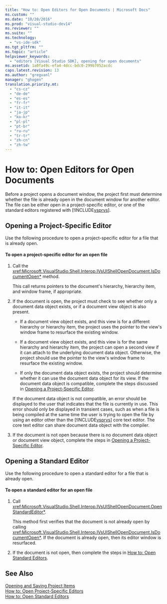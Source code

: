 ```yaml
---
title: "How to: Open Editors for Open Documents | Microsoft Docs"
ms.custom: ""
ms.date: "10/20/2016"
ms.prod: "visual-studio-dev14"
ms.reviewer: ""
ms.suite: ""
ms.technology: 
  - "vs-ide-sdk"
ms.tgt_pltfrm: ""
ms.topic: "article"
helpviewer_keywords: 
  - "editors [Visual Studio SDK], opening for open documents"
ms.assetid: 1a0fa49c-efa4-4dcc-bdc0-299b7052acdc
caps.latest.revision: 13
ms.author: "gregvanl"
manager: "ghogen"
translation.priority.mt: 
  - "cs-cz"
  - "de-de"
  - "es-es"
  - "fr-fr"
  - "it-it"
  - "ja-jp"
  - "ko-kr"
  - "pl-pl"
  - "pt-br"
  - "ru-ru"
  - "tr-tr"
  - "zh-cn"
  - "zh-tw"
---
```

# How to: Open Editors for Open Documents
Before a project opens a document window, the project first must determine whether the file is already open in the document window for another editor. The file can be either open in a project-specific editor, or one of the standard editors registered with [!INCLUDE[vsprvs](../code-quality/includes/vsprvs_md.md)].  
  
## Opening a Project-Specific Editor  
 Use the following procedure to open a project-specific editor for a file that is already open.  
  
#### To open a project-specific editor for an open file  
  
1.  Call the <xref:Microsoft.VisualStudio.Shell.Interop.IVsUIShellOpenDocument.IsDocumentOpen*> method.  
  
     This call returns pointers to the document's hierarchy, hierarchy item, and window frame, if appropriate.  
  
2.  If the document is open, the project must check to see whether only a document data object exists, or if a document view object is also present.  
  
    -   If a document view object exists, and this view is for a different hierarchy or hierarchy item, the project uses the pointer to the view's window frame to resurface the existing window.  
  
    -   If a document view object exists, and this view is for the same hierarchy and hierarchy item, the project can open a second view if it can attach to the underlying document data object. Otherwise, the project should use the pointer to the view's window frame to resurface the existing window.  
  
    -   If only the document data object exists, the project should determine whether it can use the document data object for its view. If the document data object is compatible, complete the steps discussed in [Opening a Project-Specific Editor](../extensibility/how-to--open-project-specific-editors.md).  
  
     If the document data object is not compatible, an error should be displayed to the user that indicates that the file is currently in use. This error should only be displayed in transient cases, such as when a file is being compiled at the same time the user is trying to open the file by using an editor other than the [!INCLUDE[vsprvs](../code-quality/includes/vsprvs_md.md)] core text editor. The core text editor can share document data object with the compiler.  
  
3.  If the document is not open because there is no document data object or document view object, complete the steps in [Opening a Project-Specific Editor](../extensibility/how-to--open-project-specific-editors.md).  
  
## Opening a Standard Editor  
 Use the following procedure to open a standard editor for a file that is already open.  
  
#### To open a standard editor for an open file  
  
1.  Call <xref:Microsoft.VisualStudio.Shell.Interop.IVsUIShellOpenDocument.OpenStandardEditor*>.  
  
     This method first verifies that the document is not already open by calling <xref:Microsoft.VisualStudio.Shell.Interop.IVsUIShellOpenDocument.IsDocumentOpen*>. If the document is already open, then its editor window is resurfaced.  
  
2.  If the document is not open, then complete the steps in [How to: Open Standard Editors](../extensibility/how-to--open-standard-editors.md).  
  
## See Also  
 [Opening and Saving Project Items](../extensibility-internals/opening-and-saving-project-items.md)   
 [How to: Open Project-Specific Editors](../extensibility/how-to--open-project-specific-editors.md)   
 [How to: Open Standard Editors](../extensibility/how-to--open-standard-editors.md)